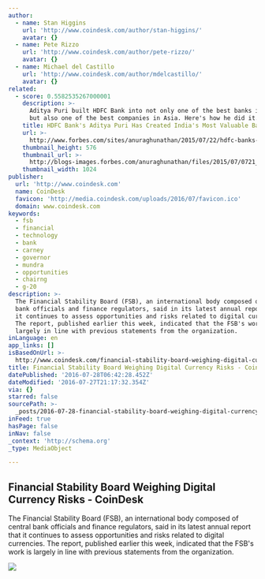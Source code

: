 ```yaml
---
author:
  - name: Stan Higgins
    url: 'http://www.coindesk.com/author/stan-higgins/'
    avatar: {}
  - name: Pete Rizzo
    url: 'http://www.coindesk.com/author/pete-rizzo/'
    avatar: {}
  - name: Michael del Castillo
    url: 'http://www.coindesk.com/author/mdelcastillo/'
    avatar: {}
related:
  - score: 0.5582535267000001
    description: >-
      Aditya Puri built HDFC Bank into not only one of the best banks in India,
      but also one of the best companies in Asia. Here's how he did it.
    title: HDFC Bank's Aditya Puri Has Created India's Most Valuable Bank
    url: >-
      http://www.forbes.com/sites/anuraghunathan/2015/07/22/hdfc-banks-aditya-puri-has-created-indias-most-valuable-bank/
    thumbnail_height: 576
    thumbnail_url: >-
      http://blogs-images.forbes.com/anuraghunathan/files/2015/07/0721_hdfc-aditya-puri_1024x576.jpg
    thumbnail_width: 1024
publisher:
  url: 'http://www.coindesk.com'
  name: CoinDesk
  favicon: 'http://media.coindesk.com/uploads/2016/07/favicon.ico'
  domain: www.coindesk.com
keywords:
  - fsb
  - financial
  - technology
  - bank
  - carney
  - governor
  - mundra
  - opportunities
  - chairng
  - g-20
description: >-
  The Financial Stability Board (FSB), an international body composed of central
  bank officials and finance regulators, said in its latest annual report that
  it continues to assess opportunities and risks related to digital currencies.
  The report, published earlier this week, indicated that the FSB's work is
  largely in line with previous statements from the organization.
inLanguage: en
app_links: []
isBasedOnUrl: >-
  http://www.coindesk.com/financial-stability-board-weighing-digital-currency-risks/
title: Financial Stability Board Weighing Digital Currency Risks - CoinDesk
datePublished: '2016-07-28T06:42:28.452Z'
dateModified: '2016-07-27T21:17:32.354Z'
via: {}
starred: false
sourcePath: >-
  _posts/2016-07-28-financial-stability-board-weighing-digital-currency-risks-.md
inFeed: true
hasPage: false
inNav: false
_context: 'http://schema.org'
_type: MediaObject

---
```

<article style=""><h1>Financial Stability Board Weighing Digital Currency Risks - CoinDesk</h1><p>The Financial Stability Board (FSB), an international body composed of central bank officials and finance regulators, said in its latest annual report that it continues to assess opportunities and risks related to digital currencies. The report, published earlier this week, indicated that the FSB's work is largely in line with previous statements from the organization.</p><img src="https://media.coindesk.com/uploads/2016/07/FSB.jpg" /></article>